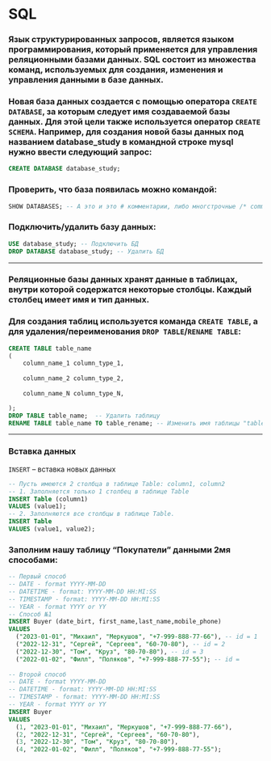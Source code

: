 ﻿# SQL
### Язык структурированных запросов, является языком программирования, который применяется для управления реляционными базами данных. **SQL** состоит из множества команд, используемых для создания, изменения и управления данными в базе данных.

### Новая база данных создается с помощью оператора `CREATE DATABASE`, за которым следует имя создаваемой базы данных. Для этой цели также используется оператор `CREATE SCHEMA`. Например, для создания новой базы данных под названием **database_study** в командной строке **mysql** нужно ввести следующий запрос:
```SQL
CREATE DATABASE database_study; 
```
### Проверить, что база появилась можно командой:
```SQL
SHOW DATABASES; -- А это и это # комментарии, либо многстрочные /* comment */
```
### Подключить/удалить базу данных:
```SQL
USE database_study; -- Подключить БД
DROP DATABASE database_study; -- Удалить БД
```
---
### Реляционные базы данных хранят данные в таблицах, внутри которой содержатся некоторые столбцы. Каждый столбец имеет **имя** и **тип данных**. 
### Для создания таблиц используется команда `CREATE TABLE`, а для удаления/переименования `DROP TABLE`/`RENAME TABLE`:
```SQL
CREATE TABLE table_name
(
	column_name_1 column_type_1,
	
	column_name_2 column_type_2,
	
	column_name_N column_type_N,

);
DROP TABLE table_name;  -- Удалить таблицу
RENAME TABLE table_name TO table_rename; -- Изменить имя таблицы "table_name" на table_rename"
```
---

### Вставка данных
`INSERT` – вставка новых данных
```SQL
-- Пусть имеются 2 столбца в таблицe Table: сolumn1, сolumn2
-- 1. Заполняeтся только 1 столбец в таблицe Table
INSERT Table (сolumn1)
VALUES (value1);
-- 2. Заполняются все столбцы в таблицe Table. 
INSERT Table
VALUES (value1, value2);
```
### Заполним нашу таблицу “Покупатели” данными 2мя способами:
```SQL
-- Первый способ
-- DATE - format YYYY-MM-DD
-- DATETIME - format: YYYY-MM-DD HH:MI:SS
-- TIMESTAMP - format: YYYY-MM-DD HH:MI:SS
-- YEAR - format YYYY or YY
-- Способ №1
INSERT Buyer (date_birt, first_name,last_name,mobile_phone)
VALUES
  ("2023-01-01", "Михаил", "Меркушов", "+7-999-888-77-66"), -- id = 1
  ("2022-12-31", "Сергей", "Сергеев", "60-70-80"), -- id = 2
  ("2022-12-30", "Том", "Круз", "80-70-80"), -- id = 3
  ("2022-01-02", "Филл", "Поляков", "+7-999-888-77-55"); -- id = 
  
-- Второй способ
-- DATE - format YYYY-MM-DD
-- DATETIME - format: YYYY-MM-DD HH:MI:SS
-- TIMESTAMP - format: YYYY-MM-DD HH:MI:SS
-- YEAR - format YYYY or YY
INSERT Buyer
VALUES
  (1, "2023-01-01", "Михаил", "Меркушов", "+7-999-888-77-66"), 
  (2, "2022-12-31", "Сергей", "Сергеев", "60-70-80"),
  (3, "2022-12-30", "Том", "Круз", "80-70-80"),
  (4, "2022-01-02", "Филл", "Поляков", "+7-999-888-77-55");
```
